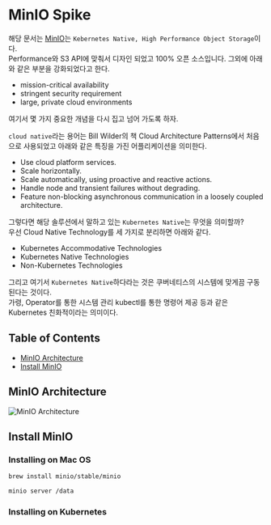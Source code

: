 # MinIO Spike

해당 문서는 [MinIO](https://min.io/)는 `Kebernetes Native, High Performance Object Storage`이다. <br/>
Performance와 S3 API에 맞춰서 디자인 되었고 100% 오픈 소스입니다. 그외에 아래와 같은 부분을 강화되었다고 한다.

- mission-critical availability
- stringent security requirement
- large, private cloud environments

여기서 몇 가지 중요한 개념을 다시 집고 넘어 가도록 하자.  <br/>

`cloud native`라는 용어는 Bill Wilder의 책 Cloud Architecture Patterns에서 처음으로 사용되었고 아래와 같은 특징을 가진 어플리케이션을 의미한다.
- Use cloud platform services.
- Scale horizontally.
- Scale automatically, using proactive and reactive actions.
- Handle node and transient failures without degrading.
- Feature non-blocking asynchronous communication in a loosely coupled architecture.

그렇다면 해당 솔루션에서 말하고 있는 `Kubernetes Native`는 무엇을 의미할까? <br/>
우선 Cloud Native Technology를 세 가지로 분리하면 아래와 같다. <br/>

- Kubernetes Accommodative Technologies
- Kubernetes Native Technologies
- Non-Kubernetes Technologies

그리고 여기서 `Kubernetes Native`하다라는 것은 쿠버네티스의 시스템에 맞게끔 구동된다는 것이다.<br/>
가령, Operator를 통한 시스템 관리 kubectl를 통한 명령어 제공 등과 같은 Kubernetes 친화적이라는 의미이다.


## Table of Contents
- [MinIO Architecture](#MinIO-Architecture)
- [Install MinIO](#Install-MinIO)


## MinIO Architecture

![MinIO Architecture](https://min.io/resources/img/products/multi-cloud-gateway.svg)


## Install MinIO

### Installing on Mac OS

```bash
brew install minio/stable/minio
```

```bash
minio server /data
```

### Installing on Kubernetes

```

```